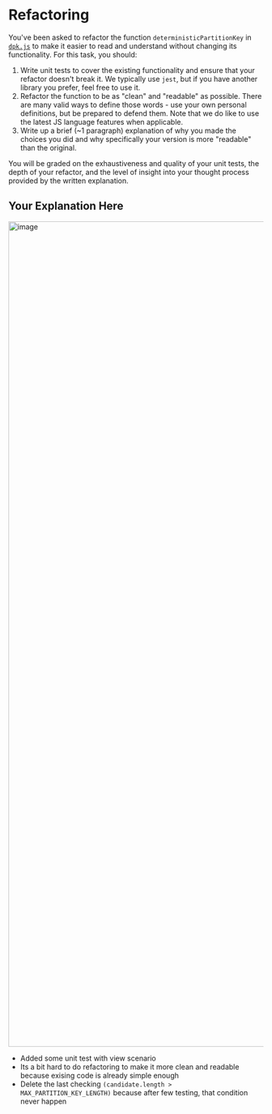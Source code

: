 # Refactoring

You've been asked to refactor the function `deterministicPartitionKey` in [`dpk.js`](dpk.js) to make it easier to read and understand without changing its functionality. For this task, you should:

1. Write unit tests to cover the existing functionality and ensure that your refactor doesn't break it. We typically use `jest`, but if you have another library you prefer, feel free to use it.
2. Refactor the function to be as "clean" and "readable" as possible. There are many valid ways to define those words - use your own personal definitions, but be prepared to defend them. Note that we do like to use the latest JS language features when applicable.
3. Write up a brief (~1 paragraph) explanation of why you made the choices you did and why specifically your version is more "readable" than the original.

You will be graded on the exhaustiveness and quality of your unit tests, the depth of your refactor, and the level of insight into your thought process provided by the written explanation.

## Your Explanation Here

<img width="1630" alt="image" src="https://user-images.githubusercontent.com/35441828/181826334-061ac7d9-ee23-44e4-96d7-3532a570dd40.png">

- Added some unit test with view scenario
- Its a bit hard to do refactoring to make it more clean and readable because exising code is already simple enough
- Delete the last checking `(candidate.length > MAX_PARTITION_KEY_LENGTH)` because after few testing, that condition never happen
